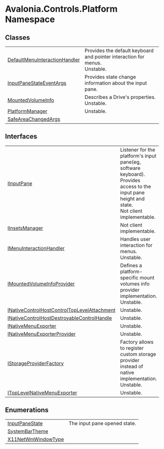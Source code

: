 # Avalonia.Controls.Platform Namespace






## Classes
<table>
<tr>
<td><a href="T_Avalonia_Controls_Platform_DefaultMenuInteractionHandler">DefaultMenuInteractionHandler</a></td>
<td>Provides the default keyboard and pointer interaction for menus.<br /><Tag type="is-info">Unstable.</Tag></td>
</tr>
<tr>
<td><a href="T_Avalonia_Controls_Platform_InputPaneStateEventArgs">InputPaneStateEventArgs</a></td>
<td>Provides state change information about the input pane.</td>
</tr>
<tr>
<td><a href="T_Avalonia_Controls_Platform_MountedVolumeInfo">MountedVolumeInfo</a></td>
<td>Describes a Drive's properties.<br /><Tag type="is-info">Unstable.</Tag></td>
</tr>
<tr>
<td><a href="T_Avalonia_Controls_Platform_PlatformManager">PlatformManager</a></td>
<td><Tag type="is-info">Unstable.</Tag></td>
</tr>
<tr>
<td><a href="T_Avalonia_Controls_Platform_SafeAreaChangedArgs">SafeAreaChangedArgs</a></td>
<td> </td>
</tr>
</table>

## Interfaces
<table>
<tr>
<td><a href="T_Avalonia_Controls_Platform_IInputPane">IInputPane</a></td>
<td>Listener for the platform's input pane(eg, software keyboard). Provides access to the input pane height and state.<br /><Tag type="is-warning">Not client implementable.</Tag></td>
</tr>
<tr>
<td><a href="T_Avalonia_Controls_Platform_IInsetsManager">IInsetsManager</a></td>
<td><Tag type="is-warning">Not client implementable.</Tag></td>
</tr>
<tr>
<td><a href="T_Avalonia_Controls_Platform_IMenuInteractionHandler">IMenuInteractionHandler</a></td>
<td>Handles user interaction for menus.<br /><Tag type="is-info">Unstable.</Tag></td>
</tr>
<tr>
<td><a href="T_Avalonia_Controls_Platform_IMountedVolumeInfoProvider">IMountedVolumeInfoProvider</a></td>
<td>Defines a platform-specific mount volumes info provider implementation.<br /><Tag type="is-info">Unstable.</Tag></td>
</tr>
<tr>
<td><a href="T_Avalonia_Controls_Platform_INativeControlHostControlTopLevelAttachment">INativeControlHostControlTopLevelAttachment</a></td>
<td><Tag type="is-info">Unstable.</Tag></td>
</tr>
<tr>
<td><a href="T_Avalonia_Controls_Platform_INativeControlHostDestroyableControlHandle">INativeControlHostDestroyableControlHandle</a></td>
<td><Tag type="is-info">Unstable.</Tag></td>
</tr>
<tr>
<td><a href="T_Avalonia_Controls_Platform_INativeMenuExporter">INativeMenuExporter</a></td>
<td><Tag type="is-info">Unstable.</Tag></td>
</tr>
<tr>
<td><a href="T_Avalonia_Controls_Platform_INativeMenuExporterProvider">INativeMenuExporterProvider</a></td>
<td><Tag type="is-info">Unstable.</Tag></td>
</tr>
<tr>
<td><a href="T_Avalonia_Controls_Platform_IStorageProviderFactory">IStorageProviderFactory</a></td>
<td>Factory allows to register custom storage provider instead of native implementation.<br /><Tag type="is-info">Unstable.</Tag></td>
</tr>
<tr>
<td><a href="T_Avalonia_Controls_Platform_ITopLevelNativeMenuExporter">ITopLevelNativeMenuExporter</a></td>
<td><Tag type="is-info">Unstable.</Tag></td>
</tr>
</table>

## Enumerations
<table>
<tr>
<td><a href="T_Avalonia_Controls_Platform_InputPaneState">InputPaneState</a></td>
<td>The input pane opened state.</td>
</tr>
<tr>
<td><a href="T_Avalonia_Controls_Platform_SystemBarTheme">SystemBarTheme</a></td>
<td> </td>
</tr>
<tr>
<td><a href="T_Avalonia_Controls_Platform_X11NetWmWindowType">X11NetWmWindowType</a></td>
<td> </td>
</tr>
</table>
